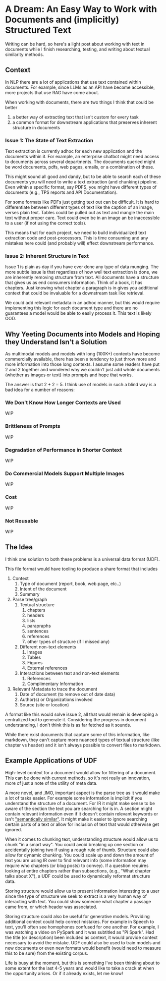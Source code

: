 # A Dream: An Easy Way to Work with Documents and (implicitly) Structured Text

Writing can be hard, so here's a light post about working with text in documents while I finish researching, testing, and writing about textual similarity methods.

## Context

In NLP there are a lot of applications that use text contained within documents. 
For example, since LLMs as an API have become accessible, more projects that use RAG have come about.

When working with documents, there are two things I think that could be better
1. a better way of extracting text that isn't custom for every task
2. a common format for downstream applications that preserves inherent structure in documents

### Issue 1: The State of Text Extraction

Text extraction is currently adhoc for each new application and the documents within it.
For example, an enterprise chatbot might need access to documents across several departments. The documents queried might be word documents, pdfs, web pages, emails, or 
a combination of these. 

This might sound all good and dandy, but to be able to search each of these documents you will need to write a text extraction (and chunking) pipeline.
Even within a specific format, say PDFS, you might have different types of documents (e.g., TPS reports and API Documentation).

For some formats like PDFs just getting text out can be difficult. It is hard to differentiate between different types of text like the caption of an image,
verses plain text. Tables could be pulled out as text and mangle the main text without proper  care. Text could even be in an image an be inaccessible to a user (if not using the correct tools).

This means that for each project, we need to build individualized text extraction code and post-processors. This is time consuming and any mistakes here could (and probably will)
effect downstream performance.

### Issue 2: Inherent Structure in Text

Issue 1 is plain as day if you have ever done any type of data munging. The more subtle issue is that regardless of how well text extraction is done,
we are inherently removing structure from text. All documents have a structure that gives us as end consumers information. Think of a book, it has 
chapters. Just knowing what chapter a paragraph is in gives you additional context that could be invaluable for a downstream task like retrieval.

We could add relevant metadata in an adhoc manner, but this would require implementing this logic for each document type and there are no guarantees
a model would be able to easily process it. This text is likely OOD.

## Why Yeeting Documents into Models and Hoping they Understand Isn't a Solution

As multimodal models and models with long (100K+) contexts have become commercially available, there has been a tendency
to just throw more and more information into those long contexts. I assume some readers have put 2 and 2 together and wondered
why we couldn't just add whole documents (whether as images or text) into prompts and hope that works.

The answer is that 2 + 2 = 5. I think use of models in such a blind way is a bad idea for a number of reasons:

### We Don't Know How Longer Contexts are Used

WIP

### Brittleness of Prompts

WIP

### Degradation of Performance in Shorter Context

WIP

### Do Commercial Models Support Multiple Images

WIP

### Cost

WIP

### Not Reusable

WIP

## The Idea

I think one solution to both these problems is a universal data format (UDF).

This file format would have tooling to produce a share format that includes 
1. Context
	1. Type of document (report, book, web page, etc..)
	2. Intent of the document
	3. Summary
2. Parse tree/graph
	1. Textual structure
		1. chapters
		2. headers
		3. lists
		4. parapraphs
		5. sentences
		6. references
		7. other types of structure (if I missed any)
	2. Different non-text elements
		1. Images
		2. Tables
		3. Figures
		4. External references
	3. Interactions between text and non-text elements
		1. References
		2. Complimentary Information
3. Relevant Metadata to trace the document
	1. Date of document (to remove out of date data)
	2. Author(s) or Organizations involved
	3. Source (site or location)

A format like this would solve issue 2, all that would remain is developing a centralized tool to generate it. Considering the progress in  document understanding, I don't think this is as far fetched as it sounds.

While there exist documents that capture some of this information, like markdown, they can't capture more nuanced types of textual structure (like chapter vs header) and 
it isn't always possible to convert files to markdown.

## Example Applications of UDF

High-level context for a document would allow for filtering of a document. This can be done with current methods, so it's not really an innovation, more of just a note of 
the utility of meta data. 

A more novel, and ,IMO, important aspect is the parse tree as it would make a lot of tasks easier. For example some information is implicit if
you understand the structure of a document. For IR it might make sense to be aware of the section the text you are searching
for is in. A section might contain relevant information even if it doesn't contain relevant keywords or isn't ["semantically similar"](https://felixlabelle.github.io/2023/11/18/discussion-about-text-similarity.html). 
It might make it easier to ignore searching certain parts of a text or allow for inclusion of text that would otherwise get ignored.

When it comes to chunking text, understanding structure would allow us to chunk "in a smart way". You could avoid breaking up
one section or accidentally joining two if using a rough rule of thumb. Structure could also allow for dynamic chunking. You could scale
up and down the amount of text you are using IR over to find relevant info (some information may require who chapters (or blog posts) to convey).
If a question requires looking at entire chapters rather than subsections, (e.g., "What chapter talks about X"), a UDF could be used to
dynamically reformat structure data.

Storing structure would allow us to present information interesting to a user since the type of structure we seek to extract is a 
very human way of interacting with text. You could show someone what chapter a passage came from, or which header was associated.

Storing structure could also be useful for generative models. Providing additional context could help correct mistakes. For example 
in Speech to text, you'll often see homophones confused for one another. For example, I was watching a video on PySpark and it 
was subtitled as "Pi Spark". Had the title (or description) been included as context, it would provide context necessary to avoid the mistake.
UDF could also be used to train models and new documents or even new formats would benefit (would need to measure this to be sure) from the existing corpus. 

Life is busy at the moment, but this is something I've been thinking about to some extent for the last 4-5 years and would like to take a crack at when the opportunity arises.
Or if it already exists, let me know!